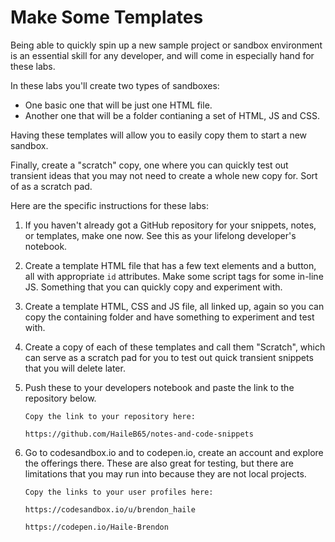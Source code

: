 # Make Some Templates

Being able to quickly spin up a new sample project or sandbox environment is an essential skill for any developer, and will come in especially hand for these labs.

In these labs you'll create two types of sandboxes:

- One basic one that will be just one HTML file.
- Another one that will be a folder contianing a set of HTML, JS and CSS.

Having these templates will allow you to easily copy them to start a new sandbox.

Finally, create a "scratch" copy, one where you can quickly test out transient ideas that you may not need to create a whole new copy for. Sort of as a scratch pad.

Here are the specific instructions for these labs:

1. If you haven't already got a GitHub repository for your snippets, notes, or templates, make one now. See this as your lifelong developer's notebook.
2. Create a template HTML file that has a few text elements and a button, all with appropriate `id` attributes. Make some script tags for some in-line JS. Something that you can quickly copy and experiment with.
3. Create a template HTML, CSS and JS file, all linked up, again so you can copy the containing folder and have something to experiment and test with.
4. Create a copy of each of these templates and call them "Scratch", which can serve as a scratch pad for you to test out quick transient snippets that you will delete later.
5. Push these to your developers notebook and paste the link to the repository below.

   ```text
   Copy the link to your repository here:

   https://github.com/HaileB65/notes-and-code-snippets

   ```

6. Go to codesandbox.io and to codepen.io, create an account and explore the offerings there. These are also great for testing, but there are limitations that you may run into because they are not local projects.

   ```text
   Copy the links to your user profiles here:

   https://codesandbox.io/u/brendon_haile

   https://codepen.io/Haile-Brendon


   ```
